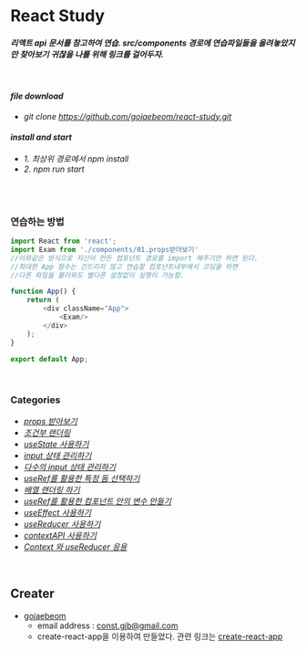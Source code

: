 # React Study
#### *리액트 api 문서를 참고하여 연습. src/components 경로에 연습파일들을 올려놓았지만 찾아보기 귀찮을 나를 위해 링크를 걸어두자.*
<br/>

#### _file download_
-  _git clone https://github.com/gojaebeom/react-study.git_
#### _install and start_
-  _1. 최상위 경로에서 npm install_
-  _2. npm run start_
<br/>
<br/>


### 연습하는 방법
```javascript
import React from 'react';
import Exam from './components/01.props받아보기' 
//이와같은 방식으로 자신이 만든 컴포넌트 경로를 import 해주기만 하면 된다. 
//최대한 App 함수는 건드리지 않고 연습할 컴포넌트내부에서 코딩을 하면 
//다른 파일을 불러와도 별다른 설정없이 실행이 가능함. 

function App() {
	return (
		<div className="App">
			<Exam/>
		</div>
	);
}

export default App;
```
<br/>

### Categories
-  _[props 받아보기](https://github.com/gojaebeom/react-study/blob/master/src/components/01.props%EB%B0%9B%EC%95%84%EB%B3%B4%EA%B8%B0.js)_
-  _[조건부 랜더링](https://github.com/gojaebeom/react-study/blob/master/src/components/02.%EC%A1%B0%EA%B1%B4%EB%B6%80%EB%9E%9C%EB%8D%94%EB%A7%81.js)_
-  _[useState 사용하기](https://github.com/gojaebeom/react-study/blob/master/src/components/03.useState%EC%82%AC%EC%9A%A9%ED%95%98%EA%B8%B0.js)_
-  _[input 상태 관리하기](https://github.com/gojaebeom/react-study/blob/master/src/components/04.input%EC%83%81%ED%83%9C%EA%B4%80%EB%A6%AC%ED%95%98%EA%B8%B0.js)_
-  _[다수의 input 상태 관리하기](https://github.com/gojaebeom/react-study/blob/master/src/components/05.%EB%8B%A4%EC%88%98%EC%9D%98input%EC%83%81%ED%83%9C%EA%B4%80%EB%A6%AC%ED%95%98%EA%B8%B0.js)_
-  _[useRef를 활용한 특정 돔 선택하기](https://github.com/gojaebeom/react-study/blob/master/src/components/06.useFef-%ED%8A%B9%EC%A0%95Dom%EC%84%A0%ED%83%9D%ED%95%98%EA%B8%B0.js)_
-  _[배열 랜더링 하기](https://github.com/gojaebeom/react-study/blob/master/src/components/07.%EB%B0%B0%EC%97%B4%EB%9E%9C%EB%8D%94%EB%A7%81%ED%95%98%EA%B8%B0.js)_
-  _[useRef를 활용한 컴포넌트 안의 변수 만들기](https://github.com/gojaebeom/react-study/blob/master/src/components/08.useRef-%EC%BB%B4%ED%8F%AC%EB%84%8C%ED%8A%B8%EC%95%88%EC%9D%98%EB%B3%80%EC%88%98%EB%A7%8C%EB%93%A4%EA%B8%B0.js)_
-  _[useEffect 사용하기](https://github.com/gojaebeom/react-study/blob/master/src/components/09.useEffect%EC%82%AC%EC%9A%A9%ED%95%B4%EB%B3%B4%EA%B8%B0.js)_
-  _[useReducer 사용하기](https://github.com/gojaebeom/react-study/blob/master/src/components/10.useReducer%EC%82%AC%EC%9A%A9%ED%95%98%EA%B8%B0.js)_
-  _[contextAPI 사용하기](https://github.com/gojaebeom/react-study/blob/master/src/components/11.contextAPI%EC%82%AC%EC%9A%A9%ED%95%98%EA%B8%B0.js)_
-  _[Context 와 useReducer 응용](https://github.com/gojaebeom/react-study/blob/master/src/components/12.Context%EC%99%80UseReducer%EC%9D%91%EC%9A%A9.js)_
<br/>

## Creater
- [gojaebeom](https://github.com/gojaebeom)
    - email address : const.gjb@gmail.com
	- create-react-app을 이용하여 만들었다. 관련 링크는 [create-react-app](https://github.com/facebook/create-react-app)
